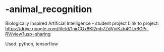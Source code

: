 # -animal_recognition
Biologically Inspired Artificial Intelligence - student project
Link to project: https://drive.google.com/file/d/1nirCOx8Kl2mb7ZdVyiKzb4GLx6GPr-RV/view?usp=sharing

Used: python, tensorflow  
